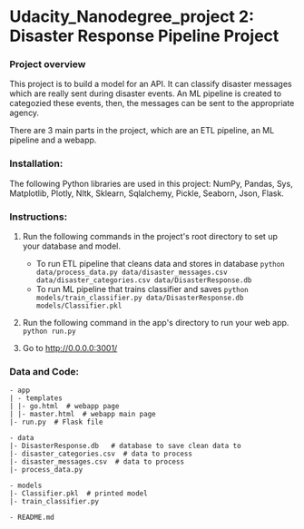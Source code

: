 # Udacity_Nanodegree_project 2: Disaster Response Pipeline Project

### Project overview
This project is to build a model for an API. It can classify disaster messages which are really sent during disaster events. An ML pipeline is created to categozied these events, then, the messages can be sent to the appropriate agency.

There are 3 main parts in the project, which are an ETL pipeline, an ML pipeline and a webapp.

### Installation:
The following Python libraries are used in this project: NumPy, Pandas, Sys, Matplotlib, Plotly, Nltk, Sklearn, Sqlalchemy, Pickle, Seaborn, Json, Flask.

### Instructions:
1. Run the following commands in the project's root directory to set up your database and model.

    - To run ETL pipeline that cleans data and stores in database
        `python data/process_data.py data/disaster_messages.csv data/disaster_categories.csv data/DisasterResponse.db`
    - To run ML pipeline that trains classifier and saves
        `python models/train_classifier.py data/DisasterResponse.db models/Classifier.pkl`

2. Run the following command in the app's directory to run your web app.
        `python run.py`

3. Go to http://0.0.0.0:3001/

### Data and Code:
    - app
    | - templates
    | |- go.html  # webapp page
    | |- master.html  # webapp main page
    |- run.py  # Flask file

    - data
    |- DisasterResponse.db   # database to save clean data to
    |- disaster_categories.csv  # data to process 
    |- disaster_messages.csv  # data to process
    |- process_data.py

    - models
    |- Classifier.pkl  # printed model 
    |- train_classifier.py

    - README.md
